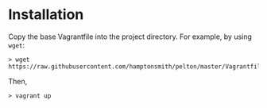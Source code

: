 # Installation

Copy the base Vagrantfile into the project directory. For example, by using `wget`:

```shell
> wget https://raw.githubusercontent.com/hamptonsmith/pelton/master/Vagrantfile
```

Then,

```shell
> vagrant up
```
